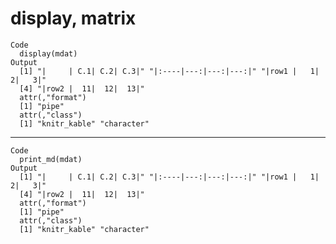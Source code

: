 # display, matrix

    Code
      display(mdat)
    Output
      [1] "|     | C.1| C.2| C.3|" "|:----|---:|---:|---:|" "|row1 |   1|   2|   3|"
      [4] "|row2 |  11|  12|  13|"
      attr(,"format")
      [1] "pipe"
      attr(,"class")
      [1] "knitr_kable" "character"  

---

    Code
      print_md(mdat)
    Output
      [1] "|     | C.1| C.2| C.3|" "|:----|---:|---:|---:|" "|row1 |   1|   2|   3|"
      [4] "|row2 |  11|  12|  13|"
      attr(,"format")
      [1] "pipe"
      attr(,"class")
      [1] "knitr_kable" "character"  

